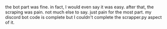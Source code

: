 the bot part was fine. in fact, I would even say it was easy. after that, the scraping was pain.
not much else to say. just pain for the most part. my discord bot code is complete but I couldn't complete the scrapper.py aspect of it.
